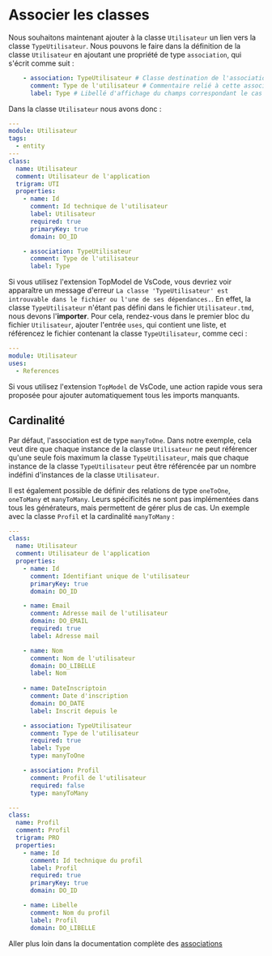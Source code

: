 # Associer les classes

Nous souhaitons maintenant ajouter à la classe `Utilisateur` un lien vers la classe `TypeUtilisateur`. Nous pouvons le faire dans la définition de la classe `Utilisateur` en ajoutant une propriété de type `association`, qui s'écrit comme suit : 

```yaml
    - association: TypeUtilisateur # Classe destination de l'association
      comment: Type de l'utilisateur # Commentaire relié à cette association
      label: Type # Libellé d'affichage du champs correspondant le cas échéant
```

Dans la classe `Utilisateur` nous avons donc :

```yaml
---
module: Utilisateur
tags:
  - entity
---
class:
  name: Utilisateur
  comment: Utilisateur de l'application
  trigram: UTI
  properties:
    - name: Id
      comment: Id technique de l'utilisateur
      label: Utilisateur
      required: true
      primaryKey: true
      domain: DO_ID

    - association: TypeUtilisateur
      comment: Type de l'utilisateur
      label: Type
```

Si vous utilisez l'extension TopModel de VsCode, vous devriez voir apparaître un message d'erreur `La classe 'TypeUtilisateur' est introuvable dans le fichier ou l'une de ses dépendances.`. En effet, la classe `TypeUtilisateur` n'étant pas défini dans le fichier `Utilisateur.tmd`, nous devons l'**importer**. Pour cela, rendez-vous dans le premier bloc du fichier `Utilisateur`, ajouter l'entrée `uses`, qui contient une liste, et référencez le fichier contenant la classe `TypeUtilisateur`, comme ceci :

```yaml
---
module: Utilisateur
uses:
  - References
```

Si vous utilisez l'extension `TopModel` de VsCode, une action rapide vous sera proposée pour ajouter automatiquement tous les imports manquants.

## Cardinalité

Par défaut, l'association est de type `manyToOne`. Dans notre exemple, cela veut dire que chaque instance de la classe `Utilisateur` ne peut référencer qu'une seule fois maximum la classe `TypeUtilisateur`, mais que chaque instance de la classe `TypeUtilisateur` peut être référencée par un nombre indéfini d'instances de la classe `Utilisateur`.

Il est également possible de définir des relations de type `oneToOne`, `oneToMany` et `manyToMany`. Leurs spécificités ne sont pas implémentées dans tous les générateurs, mais permettent de gérer plus de cas. Un exemple avec la classe `Profil` et la cardinalité `manyToMany` :

```yaml
---
class:
  name: Utilisateur
  comment: Utilisateur de l'application
  properties:
    - name: Id
      comment: Identifiant unique de l'utilisateur
      primaryKey: true
      domain: DO_ID

    - name: Email
      comment: Adresse mail de l'utilisateur
      domain: DO_EMAIL
      required: true
      label: Adresse mail 

    - name: Nom
      comment: Nom de l'utilisateur
      domain: DO_LIBELLE
      label: Nom 
      
    - name: DateInscriptoin
      comment: Date d'inscription
      domain: DO_DATE
      label: Inscrit depuis le

    - association: TypeUtilisateur
      comment: Type de l'utilisateur
      required: true
      label: Type
      type: manyToOne

    - association: Profil
      comment: Profil de l'utilisateur
      required: false
      type: manyToMany

---
class:
  name: Profil
  comment: Profil
  trigram: PRO
  properties:
    - name: Id
      comment: Id technique du profil
      label: Profil
      required: true
      primaryKey: true
      domain: DO_ID

    - name: Libelle
      comment: Nom du profil
      label: Profil
      domain: DO_LIBELLE
```

Aller plus loin dans la documentation complète des [associations](/model/properties?id=association)
